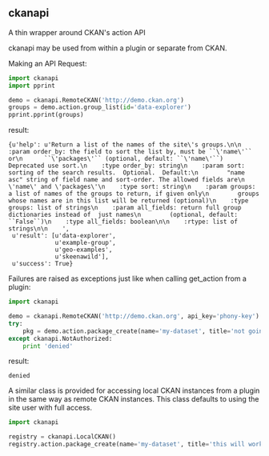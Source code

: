 ## ckanapi

A thin wrapper around CKAN's action API

ckanapi may be used from within a plugin or separate from CKAN.

Making an API Request:

```python
import ckanapi
import pprint

demo = ckanapi.RemoteCKAN('http://demo.ckan.org')
groups = demo.action.group_list(id='data-explorer')
pprint.pprint(groups)
```

result:

```
{u'help': u'Return a list of the names of the site\'s groups.\n\n    :param order_by: the field to sort the list by, must be ``\'name\'`` or\n      ``\'packages\'`` (optional, default: ``\'name\'``) Deprecated use sort.\n    :type order_by: string\n    :param sort: sorting of the search results.  Optional.  Default:\n        "name asc" string of field name and sort-order. The allowed fields are\n        \'name\' and \'packages\'\n    :type sort: string\n    :param groups: a list of names of the groups to return, if given only\n        groups whose names are in this list will be returned (optional)\n    :type groups: list of strings\n    :param all_fields: return full group dictionaries instead of  just names\n        (optional, default: ``False``)\n    :type all_fields: boolean\n\n    :rtype: list of strings\n\n    ',
 u'result': [u'data-explorer',
             u'example-group',
             u'geo-examples',
             u'skeenawild'],
 u'success': True}
```

Failures are raised as exceptions just like when calling get_action from a plugin:

```python
import ckanapi

demo = ckanapi.RemoteCKAN('http://demo.ckan.org', api_key='phony-key')
try:
    pkg = demo.action.package_create(name='my-dataset', title='not going to work')
except ckanapi.NotAuthorized:
    print 'denied'
```

result:

```
denied
```

A similar class is provided for accessing local CKAN instances from a plugin in
the same way as remote CKAN instances.  This class defaults to using the site
user with full access.

```python
import ckanapi

registry = ckanapi.LocalCKAN()
registry.action.package_create(name='my-dataset', title='this will work fine')
```
